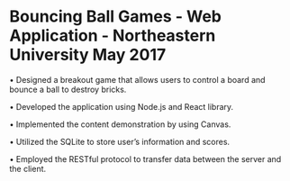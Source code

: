 # Bouncing Ball Games - Web Application - Northeastern University May 2017
• Designed a breakout game that allows users to control a board and bounce a ball to destroy bricks.

• Developed the application using Node.js and React library.

• Implemented the content demonstration by using Canvas.

• Utilized the SQLite to store user’s information and scores.

• Employed the RESTful protocol to transfer data between the server and the client.
